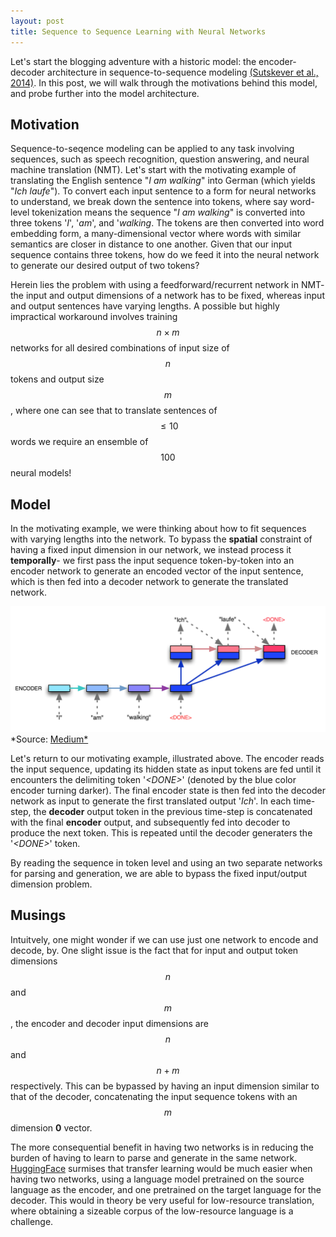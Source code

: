 ```yaml
---
layout: post
title: Sequence to Sequence Learning with Neural Networks
---
```


Let's start the blogging adventure with a historic model: the encoder-decoder architecture in sequence-to-sequence modeling [(Sutskever et al., 2014)](https://arxiv.org/pdf/1409.3215.pdf). In this post, we will walk through the motivations behind this model, and probe further into the model architecture.

## Motivation

Sequence-to-seqence modeling can be applied to any task involving sequences, such as speech recognition, question answering, and neural machine translation (NMT). Let's start with the motivating example of translating the English sentence "*I am walking*" into German (which yields "*Ich laufe*"). To convert each input sentence to a form for neural networks to understand, we break down the sentence into tokens, where say word-level tokenization means the sequence "*I am walking*" is converted into three tokens '*I*', '*am*', and '*walking*. The tokens are then converted into word embedding form, a many-dimensional vector where words with similar semantics are closer in distance to one another. Given that our input sequence contains three tokens, how do we feed it into the neural network to generate our desired output of two tokens?

Herein lies the problem with using a feedforward/recurrent network in NMT- the input and output dimensions of a network has to be fixed, whereas input and output sentences have varying lengths. A possible but highly impractical workaround involves training $$n \times m$$ networks for all desired combinations of input size of $$n$$ tokens and output size $$m$$, where one can see that to translate sentences of $$\leq 10$$ words we require an ensemble of $$100$$ neural models!

## Model

In the motivating example, we were thinking about how to fit sequences with varying lengths into the network. To bypass the **spatial** constraint of having a fixed input dimension in our network, we instead process it **temporally**- we first pass the input sequence token-by-token into an encoder network to generate an encoded vector of the input sentence, which is then fed into a decoder network to generate the translated network.

![Seq2Seq Model](/images/seq2seq.png)
*Source: [Medium*](https://medium.com/@devnag/seq2seq-the-clown-car-of-deep-learning-f88e1204dac3)

Let's return to our motivating example, illustrated above. The encoder reads the input sequence, updating its hidden state as input tokens are fed until it encounters the delimiting token '*\<DONE\>*' (denoted by the blue color encoder turning darker). The final encoder state is then fed into the decoder network as input to generate the first translated output '*Ich*'. In each time-step, the **decoder** output token in the previous time-step is concatenated with the final **encoder** output, and subsequently fed into decoder to produce the next token. This is repeated until the decoder generaters the '*\<DONE\>*' token.

By reading the sequence in token level and using an two separate networks for parsing and generation, we are able to bypass the fixed input/output dimension problem.

## Musings

Intuitvely, one might wonder if we can use just one network to encode and decode, by. One slight issue is the fact that for input and output token dimensions $$n$$ and $$m$$, the encoder and decoder input dimensions are $$n$$ and $$n + m$$ respectively. This can be bypassed by having an input dimension similar to that of the decoder, concatenating the input sequence tokens with an $$m$$ dimension **0** vector. 

The more consequential benefit in having two networks is in reducing the burden of having to learn to parse and generate in the same network. [HuggingFace](https://medium.com/huggingface/encoder-decoders-in-transformers-a-hybrid-pre-trained-architecture-for-seq2seq-af4d7bf14bb8) surmises that transfer learning would be much easier when having two networks, using a language model pretrained on the source language as the encoder, and one pretrained on the target language for the decoder. This would in theory be very useful for low-resource translation, where obtaining a sizeable corpus of the low-resource language is a challenge.
